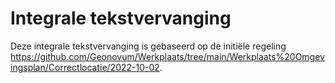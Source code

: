 # Integrale tekstvervanging
Deze integrale tekstvervanging is gebaseerd op de initiële regeling https://github.com/Geonovum/Werkplaats/tree/main/Werkplaats%20Omgevingsplan/Correctlocatie/2022-10-02.